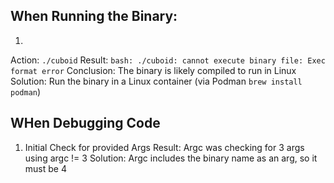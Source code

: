## When Running the Binary:
1.
Action: `./cuboid` 
Result: `bash: ./cuboid: cannot execute binary file: Exec format error`
Conclusion: The binary is likely compiled to run in Linux
Solution: Run the binary in a Linux container (via Podman `brew install podman`)

## WHen Debugging Code

1. Initial Check for provided Args
Result: Argc was checking for 3 args using argc != 3
Solution: Argc includes the binary name as an arg, so it must be 4